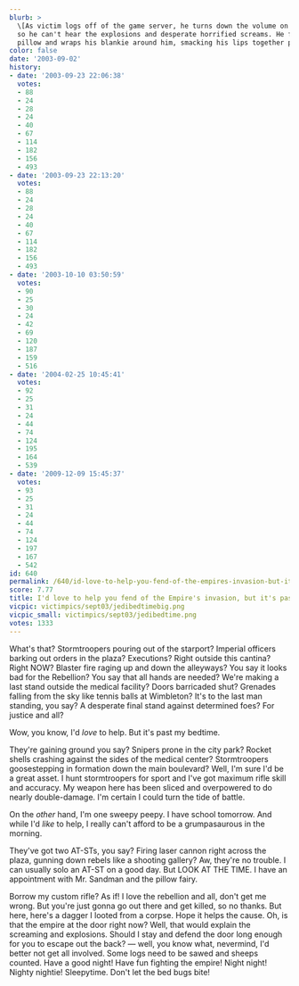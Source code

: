 ```yaml
---
blurb: >
  \[As victim logs off of the game server, he turns down the volume on his speakers
  so he can't hear the explosions and desperate horrified screams. He fluffs up his
  pillow and wraps his blankie around him, smacking his lips together peacefully.\]
color: false
date: '2003-09-02'
history:
- date: '2003-09-23 22:06:38'
  votes:
  - 88
  - 24
  - 28
  - 24
  - 40
  - 67
  - 114
  - 182
  - 156
  - 493
- date: '2003-09-23 22:13:20'
  votes:
  - 88
  - 24
  - 28
  - 24
  - 40
  - 67
  - 114
  - 182
  - 156
  - 493
- date: '2003-10-10 03:50:59'
  votes:
  - 90
  - 25
  - 30
  - 24
  - 42
  - 69
  - 120
  - 187
  - 159
  - 516
- date: '2004-02-25 10:45:41'
  votes:
  - 92
  - 25
  - 31
  - 24
  - 44
  - 74
  - 124
  - 195
  - 164
  - 539
- date: '2009-12-09 15:45:37'
  votes:
  - 93
  - 25
  - 31
  - 24
  - 44
  - 74
  - 124
  - 197
  - 167
  - 542
id: 640
permalink: /640/id-love-to-help-you-fend-of-the-empires-invasion-but-its-past-my-bedtime/
score: 7.77
title: I'd love to help you fend of the Empire's invasion, but it's past my bedtime.
vicpic: victimpics/sept03/jedibedtimebig.png
vicpic_small: victimpics/sept03/jedibedtime.png
votes: 1333
---
```


What's that? Stormtroopers pouring out of the starport? Imperial
officers barking out orders in the plaza? Executions? Right outside this
cantina? Right NOW? Blaster fire raging up and down the alleyways? You
say it looks bad for the Rebellion? You say that all hands are needed?
We're making a last stand outside the medical facility? Doors barricaded
shut? Grenades falling from the sky like tennis balls at Wimbleton? It's
to the last man standing, you say? A desperate final stand against
determined foes? For justice and all?

Wow, you know, I'd *love* to help. But it's past my bedtime.

They're gaining ground you say? Snipers prone in the city park? Rocket
shells crashing against the sides of the medical center? Stormtroopers
goosestepping in formation down the main boulevard? Well, I'm sure I'd
be a great asset. I hunt stormtroopers for sport and I've got maximum
rifle skill and accuracy. My weapon here has been sliced and overpowered
to do nearly double-damage. I'm certain I could turn the tide of battle.

On the *other* hand, I'm one sweepy peepy. I have school tomorrow. And
while I'd *like* to help, I really can't afford to be a grumpasaurous in
the morning.

They've got two AT-STs, you say? Firing laser cannon right across the
plaza, gunning down rebels like a shooting gallery? Aw, they're no
trouble. I can usually solo an AT-ST on a good day. But LOOK AT THE
TIME. I have an appointment with Mr. Sandman and the pillow fairy.

Borrow my custom rifle? As if! I love the rebellion and all, don't get
me wrong. But you're just gonna go out there and get killed, so no
thanks. But here, here's a dagger I looted from a corpse. Hope it helps
the cause. Oh, is that the empire at the door right now? Well, that
would explain the screaming and explosions. Should I stay and defend the
door long enough for you to escape out the back? — well, you know what,
nevermind, I'd better not get all involved. Some logs need to be sawed
and sheeps counted. Have a good night! Have fun fighting the empire!
Night night! Nighty nightie! Sleepytime. Don't let the bed bugs bite!